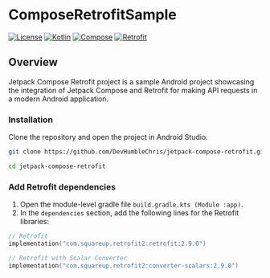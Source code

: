 # ComposeRetrofitSample

[![License](https://img.shields.io/badge/License-MIT-blue.svg)](LICENSE.md)
[![Kotlin](https://img.shields.io/badge/Kotlin-1.5.31-orange.svg)](https://kotlinlang.org/)
[![Compose](https://img.shields.io/badge/Compose-1.1.0--beta02-blue.svg)](https://developer.android.com/jetpack/compose)
[![Retrofit](https://img.shields.io/badge/Retrofit-2.9.0-green.svg)](https://square.github.io/retrofit/)

## Overview

Jetpack Compose Retrofit project is a sample Android project showcasing the integration of Jetpack Compose and Retrofit for making API requests in a modern Android application.

### Installation

Clone the repository and open the project in Android Studio.

```bash
git clone https://github.com/DevHumbleChris/jetpack-compose-retrofit.git

cd jetpack-compose-retrofit
```

### Add Retrofit dependencies

1. Open the module-level gradle file `build.gradle.kts (Module :app)`.
2. In the `dependencies` section, add the following lines for the Retrofit libraries:

```kotlin
// Retrofit 
implementation("com.squareup.retrofit2:retrofit:2.9.0")

// Retrofit with Scalar Converter
implementation("com.squareup.retrofit2:converter-scalars:2.9.0")
```
